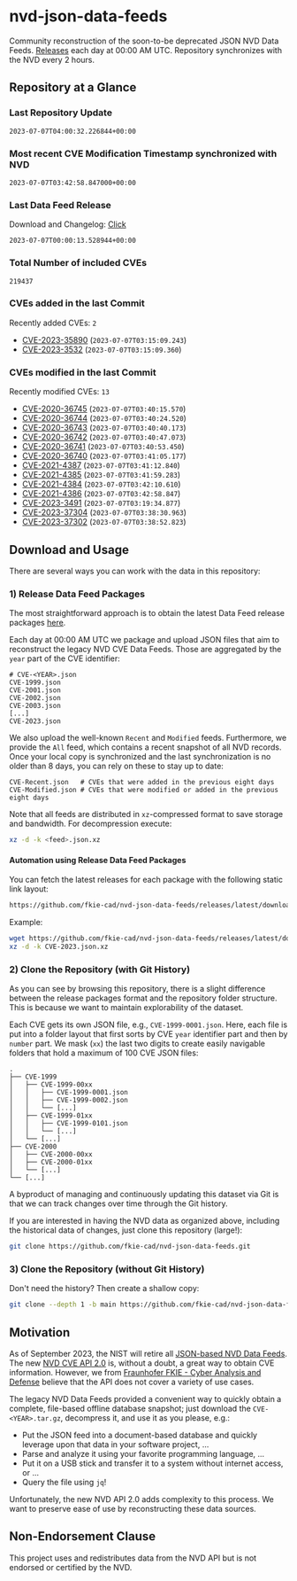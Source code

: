 # nvd-json-data-feeds

Community reconstruction of the soon-to-be deprecated JSON NVD Data Feeds. 
[Releases](https://github.com/fkie-cad/nvd-json-data-feeds/releases/latest) each day at 00:00 AM UTC.
Repository synchronizes with the NVD every 2 hours.

## Repository at a Glance

### Last Repository Update

```plain
2023-07-07T04:00:32.226844+00:00
```

### Most recent CVE Modification Timestamp synchronized with NVD

```plain
2023-07-07T03:42:58.847000+00:00
```

### Last Data Feed Release

Download and Changelog: [Click](https://github.com/fkie-cad/nvd-json-data-feeds/releases/latest)

```plain
2023-07-07T00:00:13.528944+00:00
```

### Total Number of included CVEs

```plain
219437
```

### CVEs added in the last Commit

Recently added CVEs: `2`

* [CVE-2023-35890](CVE-2023/CVE-2023-358xx/CVE-2023-35890.json) (`2023-07-07T03:15:09.243`)
* [CVE-2023-3532](CVE-2023/CVE-2023-35xx/CVE-2023-3532.json) (`2023-07-07T03:15:09.360`)


### CVEs modified in the last Commit

Recently modified CVEs: `13`

* [CVE-2020-36745](CVE-2020/CVE-2020-367xx/CVE-2020-36745.json) (`2023-07-07T03:40:15.570`)
* [CVE-2020-36744](CVE-2020/CVE-2020-367xx/CVE-2020-36744.json) (`2023-07-07T03:40:24.520`)
* [CVE-2020-36743](CVE-2020/CVE-2020-367xx/CVE-2020-36743.json) (`2023-07-07T03:40:40.173`)
* [CVE-2020-36742](CVE-2020/CVE-2020-367xx/CVE-2020-36742.json) (`2023-07-07T03:40:47.073`)
* [CVE-2020-36741](CVE-2020/CVE-2020-367xx/CVE-2020-36741.json) (`2023-07-07T03:40:53.450`)
* [CVE-2020-36740](CVE-2020/CVE-2020-367xx/CVE-2020-36740.json) (`2023-07-07T03:41:05.177`)
* [CVE-2021-4387](CVE-2021/CVE-2021-43xx/CVE-2021-4387.json) (`2023-07-07T03:41:12.840`)
* [CVE-2021-4385](CVE-2021/CVE-2021-43xx/CVE-2021-4385.json) (`2023-07-07T03:41:59.283`)
* [CVE-2021-4384](CVE-2021/CVE-2021-43xx/CVE-2021-4384.json) (`2023-07-07T03:42:10.610`)
* [CVE-2021-4386](CVE-2021/CVE-2021-43xx/CVE-2021-4386.json) (`2023-07-07T03:42:58.847`)
* [CVE-2023-3491](CVE-2023/CVE-2023-34xx/CVE-2023-3491.json) (`2023-07-07T03:19:34.877`)
* [CVE-2023-37304](CVE-2023/CVE-2023-373xx/CVE-2023-37304.json) (`2023-07-07T03:38:30.963`)
* [CVE-2023-37302](CVE-2023/CVE-2023-373xx/CVE-2023-37302.json) (`2023-07-07T03:38:52.823`)


## Download and Usage

There are several ways you can work with the data in this repository:

### 1) Release Data Feed Packages

The most straightforward approach is to obtain the latest Data Feed release packages [here](https://github.com/fkie-cad/nvd-json-data-feeds/releases/latest).

Each day at 00:00 AM UTC we package and upload JSON files that aim to reconstruct the legacy NVD CVE Data Feeds.
Those are aggregated by the `year` part of the CVE identifier:

```
# CVE-<YEAR>.json
CVE-1999.json
CVE-2001.json
CVE-2002.json
CVE-2003.json
[...]
CVE-2023.json
```

We also upload the well-known `Recent` and `Modified` feeds.
Furthermore, we provide the `All` feed, which contains a recent snapshot of all NVD records.
Once your local copy is synchronized and the last synchronization is no older than 8 days, you can rely on these to stay up to date:

```plain
CVE-Recent.json   # CVEs that were added in the previous eight days
CVE-Modified.json # CVEs that were modified or added in the previous eight days
```

Note that all feeds are distributed in `xz`-compressed format to save storage and bandwidth.
For decompression execute:

```sh
xz -d -k <feed>.json.xz
```


#### Automation using Release Data Feed Packages

You can fetch the latest releases for each package with the following static link layout:

```sh
https://github.com/fkie-cad/nvd-json-data-feeds/releases/latest/download/CVE-<YEAR>.json.xz
```

Example:

```sh
wget https://github.com/fkie-cad/nvd-json-data-feeds/releases/latest/download/CVE-2023.json.xz
xz -d -k CVE-2023.json.xz
```

### 2) Clone the Repository (with Git History)

As you can see by browsing this repository, there is a slight difference between the release packages format and the repository folder structure.
This is because we want to maintain explorability of the dataset.

Each CVE gets its own JSON file, e.g., `CVE-1999-0001.json`.
Here, each file is put into a folder layout that first sorts by CVE `year` identifier part and then by `number` part.
We mask (`xx`) the last two digits to create easily navigable folders that hold a maximum of 100 CVE JSON files:

```plain
.
├── CVE-1999
│   ├── CVE-1999-00xx
│   │   ├── CVE-1999-0001.json
│   │   ├── CVE-1999-0002.json
│   │   └── [...]
│   ├── CVE-1999-01xx
│   │   ├── CVE-1999-0101.json
│   │   └── [...]
│   └── [...]
├── CVE-2000
│   ├── CVE-2000-00xx
│   ├── CVE-2000-01xx
│   └── [...]
└── [...]
```

A byproduct of managing and continuously updating this dataset via Git is that we can track changes over time through the Git history.

If you are interested in having the NVD data as organized above, including the historical data of changes, just clone this repository (large!):

```sh
git clone https://github.com/fkie-cad/nvd-json-data-feeds.git
```

### 3) Clone the Repository (without Git History)

Don't need the history? Then create a shallow copy:

```sh
git clone --depth 1 -b main https://github.com/fkie-cad/nvd-json-data-feeds.git
```

## Motivation

As of September 2023, the NIST will retire all [JSON-based NVD Data Feeds](https://nvd.nist.gov/vuln/data-feeds#divRetirementBanner-1).
The new [NVD CVE API 2.0](https://nvd.nist.gov/developers/vulnerabilities) is, without a doubt, a great way to obtain CVE information.
However, we from [Fraunhofer FKIE - Cyber Analysis and Defense](https://www.fkie.fraunhofer.de/en/departments/cad.html) believe that the API does not cover a variety of use cases.

The legacy NVD Data Feeds provided a convenient way to quickly obtain a complete, file-based offline database snapshot; just download the `CVE-<YEAR>.tar.gz`, decompress it, and use it as you please, e.g.:

* Put the JSON feed into a document-based database and quickly leverage upon that data in your software project, ...
* Parse and analyze it using your favorite programming language, ...
* Put it on a USB stick and transfer it to a system without internet access, or ...
* Query the file using `jq`!

Unfortunately, the new NVD API 2.0 adds complexity to this process.
We want to preserve ease of use by reconstructing these data sources.

## Non-Endorsement Clause

This project uses and redistributes data from the NVD API but is not endorsed or certified by the NVD.